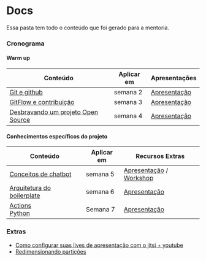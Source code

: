 # Docs

Essa pasta tem todo o conteúdo que foi gerado para a mentoria.

### Cronograma

#### Warm up
| Conteúdo               | Aplicar em | Apresentações |
| ---------------------- | ---------- | --------------- |
| [Git e github](https://github.com/BOSS-BigOpenSourceSister/BigSister/BigSister/blob/main/docs/conteudos/Git.md) | semana 2 | [Apresentação](https://www.youtube.com/watch?v=hBu6fYH07nQ) |
| [GitFlow e contribuição](https://github.com/BOSS-BigOpenSourceSister/BigSister/BigSister/blob/main/docs/conteudos/Gitflow.md) | semana 3| [Apresentação](https://www.youtube.com/watch?v=UdDaeMCC0Jw) |
| [Desbravando um projeto Open Source](link.com) | semana 4 | [Apresentação]() |

#### Conhecimentos específicos do projeto
| Conteúdo               | Aplicar em | Recursos Extras |
| ---------------------- | ---------- | --------------- |
| [Conceitos de chatbot](https://github.com/BOSS-BigOpenSourceSister/BigSister/BigSister/blob/main/docs/conteudos/conceitos-chatbot.md) | semana 5 | [Apresentação](https://youtu.be/tWzYGBh5Azs) / [Workshop](https://youtu.be/_Zx2j29j45g)  |
| [Arquitetura do boilerplate](link.com) | semana 6 | [Apresentação]() |
| [Actions](https://github.com/BOSS-BigOpenSourceSister/BigSister/blob/main/docs/conteudos/Actions_rasa.md)<br>[Python](link.com) | Semana 7 | [Apresentação](https://www.youtube.com/watch?v=t_Ds4uT2z5g&t=1074s) |

### Extras
- [Como configurar suas lives de apresentação com o jitsi + youtube](https://github.com/BOSS-BigOpenSourceSister/BigSister/blob/main/docs/extras/configurar_lives.md)
- [Redimensionando partições](https:/BOSS-BigOpenSourceSister/github.com//BigSister/blob/main/docs/extras/redimensionar_particoes.md)
